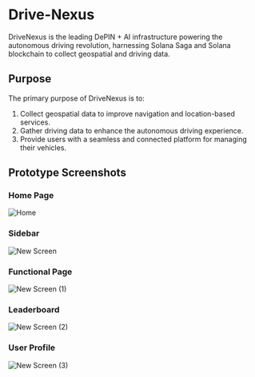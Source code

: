 # Drive-Nexus
DriveNexus is the leading DePIN + AI infrastructure powering the autonomous driving revolution, harnessing Solana Saga and Solana blockchain to collect geospatial and driving data.

## Purpose
The primary purpose of DriveNexus is to:
1. Collect geospatial data to improve navigation and location-based services.
2. Gather driving data to enhance the autonomous driving experience.
3. Provide users with a seamless and connected platform for managing their vehicles.

## Prototype Screenshots

### Home Page
![Home](https://github.com/ThomasBill5225/Drive-Nexus/assets/166436168/7d343b48-6083-44cc-866d-6a471e02a9bd)

### Sidebar 
![New Screen](https://github.com/ThomasBill5225/Drive-Nexus/assets/166436168/9c0c71cd-fb3f-442e-b3c7-1f67066bf400)

### Functional Page
![New Screen (1)](https://github.com/ThomasBill5225/Drive-Nexus/assets/166436168/75002b35-7e3b-4234-a8f8-e9c7359ead56)

### Leaderboard
![New Screen (2)](https://github.com/ThomasBill5225/Drive-Nexus/assets/166436168/bf63cc5c-395f-4d91-a769-c12e353f3341)

### User Profile
![New Screen (3)](https://github.com/ThomasBill5225/Drive-Nexus/assets/166436168/fe4cca04-e964-4459-a3ff-c8200f7e2f97)
